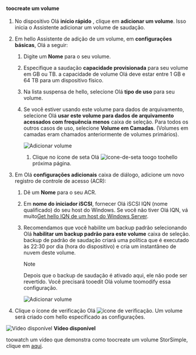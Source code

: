 <!--author=SharS last changed: 02/04/2016-->

#### <a name="toocreate-a-volume"></a>toocreate um volume
1. No dispositivo Olá **início rápido** , clique em **adicionar um volume**. Isso inicia o Assistente adicionar um volume de saudação.
2. Em hello Assistente de adição de um volume, em **configurações básicas**, Olá a seguir:
   
   1. Digite um **Nome** para o seu volume.
   2. Especifique a saudação **capacidade provisionada** para seu volume em GB ou TB. a capacidade de volume Olá deve estar entre 1 GB e 64 TB para um dispositivo físico.
   3. Na lista suspensa de hello, selecione Olá **tipo de uso** para seu volume. 
   4. Se você estiver usando este volume para dados de arquivamento, selecione Olá **usar este volume para dados de arquivamento acessados com frequência menos** caixa de seleção. Para todos os outros casos de uso, selecione **Volume em Camadas**. (Volumes em camadas eram chamados anteriormente de volumes primários).
      
        ![Adicionar volume](./media/storsimple-create-volume/ScreenshotUpdate1VolumeFlow.png)
      
      1. Clique no ícone de seta Olá ![ícone-de-seta](./media/storsimple-create-volume/HCS_ArrowIcon-include.png) toogo toohello próxima página.
3. Em Olá **configurações adicionais** caixa de diálogo, adicione um novo registro de controle de acesso (ACR):
   
   1. Dê um **Nome** para o seu ACR.
   2. Em **nome do iniciador iSCSI**, fornecer Olá iSCSI IQN (nome qualificado) do seu host do Windows. Se você não tiver Olá IQN, vá muito[Get hello IQN de um host do Windows Server](#get-the-iqn-of-a-windows-server-host).
   3. Recomendamos que você habilite um backup padrão selecionando Olá **habilitar um backup padrão para este volume** caixa de seleção. backup de padrão de saudação criará uma política que é executado às 22:30 por dia (hora do dispositivo) e cria um instantâneo de nuvem deste volume.
      
      > [!NOTE]
      > Depois que o backup de saudação é ativado aqui, ele não pode ser revertido. Você precisará tooedit Olá volume toomodify essa configuração.
      > 
      > 
      
        ![Adicionar volume](./media/storsimple-create-volume/AddVolume2-include.png)
4. Clique o ícone de verificação Olá ![ícone de verificação](./media/storsimple-create-volume/HCS_CheckIcon-include.png). Um volume será criado com hello especificado as configurações.

![Vídeo disponível](./media/storsimple-create-volume/Video_icon.png) **Vídeo disponível**

toowatch um vídeo que demonstra como toocreate um volume StorSimple, clique em [aqui](https://azure.microsoft.com/documentation/videos/create-a-storsimple-volume/).

